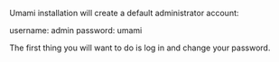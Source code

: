 Umami installation will create a default administrator account:

username: admin
password: umami

The first thing you will want to do is log in and change your password.
